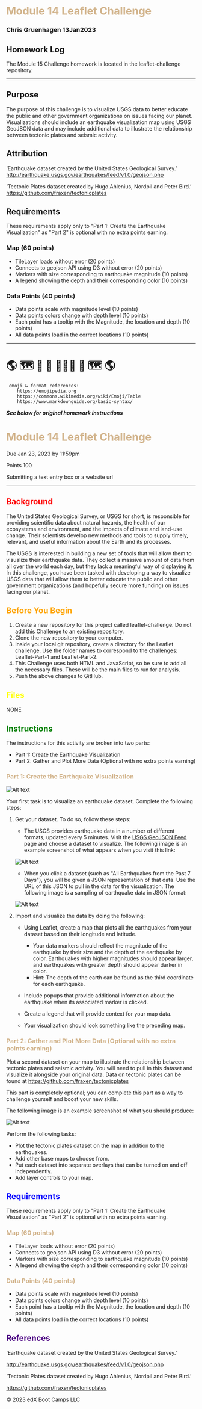 #  <span style="color:tan"> **Module 14 Leaflet Challenge**  </span>
### Chris Gruenhagen 13Jan2023
## **Homework Log**

The Module 15 Challenge homework is located in the leaflet-challenge repository.  


---
## **Purpose**

The purpose of this challenge is to visualize USGS data to better educate the public and other government organizations on issues facing our planet. Visualizations should include an earthquake visualization map using USGS GeoJSON data and may include additional data to illustrate the relationship between tectonic plates and seismic activity.


## **Attribution**

‘Earthquake dataset created by the United States Geological Survey.’
http://earthquake.usgs.gov/earthquakes/feed/v1.0/geojson.php

‘Tectonic Plates dataset created by Hugo Ahlenius, Nordpil and Peter Bird.’
https://github.com/fraxen/tectonicplates

## **Requirements**
These requirements apply only to "Part 1: Create the Earthquake Visualization" as "Part 2" is optional with no extra points earning.

### **Map (60 points)**
* TileLayer loads without error (20 points)
* Connects to geojson API using D3 without error (20 points)
* Markers with size corresponding to earthquake magnitude (10 points)
* A legend showing the depth and their corresponding color (10 points)

### **Data Points (40 points)**
* Data points scale with magnitude level (10 points)
* Data points colors change with depth level (10 points)
* Each point has a tooltip with the Magnitude, the location and depth (10 points)
* All data points load in the correct locations (10 points) 

---

# 🌎 🗺️ 📍 🔢 &#x1F469;&#x200d;&#x1F4bb;🔢 📍 🗺️ 🌎
     emoji & format references:
        https://emojipedia.org
        https://commons.wikimedia.org/wiki/Emoji/Table
        https://www.markdownguide.org/basic-syntax/

        
***See below for original homework instructions***
# <span style="color:tan"> Module 14 Leaflet Challenge </span>
Due Jan 23, 2023 by 11:59pm 

Points 100 

Submitting a text entry box or a website url
_________________________________________________________
## <span style="color:red"> **Background**  </span>

The United States Geological Survey, or USGS for short, is responsible for providing scientific data about natural hazards, the health of our ecosystems and environment, and the impacts of climate and land-use change. Their scientists develop new methods and tools to supply timely, relevant, and useful information about the Earth and its processes.

The USGS is interested in building a new set of tools that will allow them to visualize their earthquake data. They collect a massive amount of data from all over the world each day, but they lack a meaningful way of displaying it. In this challenge, you have been tasked with developing a way to visualize USGS data that will allow them to better educate the public and other government organizations (and hopefully secure more funding) on issues facing our planet.

##  <span style="color:orange"> **Before You Begin** </span>

1. Create a new repository for this project called leaflet-challenge. Do not add this Challenge to an existing repository.
2. Clone the new repository to your computer.
3. Inside your local git repository, create a directory for the Leaflet challenge. Use the folder names to correspond to the challenges: Leaflet-Part-1 and Leaflet-Part-2.
4. This Challenge uses both HTML and JavaScript, so be sure to add all the necessary files. These will be the main files to run for analysis.
5. Push the above changes to GitHub.

##  <span style="color:yellow"> **Files** </span>

NONE
<!-- 
Download the following files to help you get started:

<a href = "https://static.bc-edx.com/data/dl-1-1/m14/lms/starter/Starter_Code_v1.zip " target = "_blank"> Module 14 Challenge files </a> -->


##  <span style="color:green">  **Instructions** </span>
The instructions for this activity are broken into two parts:
* Part 1: Create the Earthquake Visualization
* Part 2: Gather and Plot More Data (Optional with no extra points earning)

###  <span style="color:tan">  **Part 1: Create the Earthquake Visualization** </span>

![Alt text](https://static.bc-edx.com/data/dl-1-1/m15/lms/img/2-BasicMap.jpg "Earthquake Map")

Your first task is to visualize an earthquake dataset. Complete the following steps:
1. Get your dataset. To do so, follow these steps:
    * The USGS provides earthquake data in a number of different formats, updated every 5 minutes. Visit the  <a href = "http://earthquake.usgs.gov/earthquakes/feed/v1.0/geojson.php" target = "_blank"> USGS GeoJSON Feed </a> page and choose a dataset to visualize. The following image is an example screenshot of what appears when you visit this link:
    
    ![Alt text](https://static.bc-edx.com/data/dl-1-1/m15/lms/img/3-Data.jpg "USGS GeoJSON Feed main page")

    * When you click a dataset (such as "All Earthquakes from the Past 7 Days"), you will be given a JSON representation of that data. Use the URL of this JSON to pull in the data for the visualization. The following image is a sampling of earthquake data in JSON format:

     ![Alt text](https://static.bc-edx.com/data/dl-1-1/m15/lms/img/4-JSON.jpg "USGS GeoJSON data")
     
2. Import and visualize the data by doing the following:
    * Using Leaflet, create a map that plots all the earthquakes from your dataset based on their longitude and latitude.
        * Your data markers should reflect the magnitude of the earthquake by their size and the depth of the earthquake by color. Earthquakes with higher magnitudes should appear larger, and earthquakes with greater depth should appear darker in color.
        * Hint: The depth of the earth can be found as the third coordinate for each earthquake.

    * Include popups that provide additional information about the earthquake when its associated marker is clicked.
    * Create a legend that will provide context for your map data.
    * Your visualization should look something like the preceding map.

###  <span style="color:tan">  **Part 2: Gather and Plot More Data (Optional with no extra points earning)** </span>
Plot a second dataset on your map to illustrate the relationship between tectonic plates and seismic activity. You will need to pull in this dataset and visualize it alongside your original data. Data on tectonic plates can be found at <a href = "https://github.com/fraxen/tectonicplates" target = "_blank"> https://github.com/fraxen/tectonicplates </a> 

This part is completely optional; you can complete this part as a way to challenge yourself and boost your new skills.

The following image is an example screenshot of what you should produce:

![Alt text](https://static.bc-edx.com/data/dl-1-1/m15/lms/img/5-Advanced.jpg "Earthquake and Tectonic plate map")


Perform the following tasks:
* Plot the tectonic plates dataset on the map in addition to the earthquakes.
* Add other base maps to choose from.
* Put each dataset into separate overlays that can be turned on and off independently.
* Add layer controls to your map.

##  <span style="color:blue"> **Requirements** </span>
These requirements apply only to "Part 1: Create the Earthquake Visualization" as "Part 2" is optional with no extra points earning.

### <span style="color:tan">**Map (60 points)**</span>
* TileLayer loads without error (20 points)
* Connects to geojson API using D3 without error (20 points)
* Markers with size corresponding to earthquake magnitude (10 points)
* A legend showing the depth and their corresponding color (10 points)

### <span style="color:tan">**Data Points (40 points)**</span>
* Data points scale with magnitude level (10 points)
* Data points colors change with depth level (10 points)
* Each point has a tooltip with the Magnitude, the location and depth (10 points)
* All data points load in the correct locations (10 points) 

## <span style="color:indigo"> **References**  </span>
‘Earthquake dataset created by the United States Geological Survey.’

http://earthquake.usgs.gov/earthquakes/feed/v1.0/geojson.php

‘Tectonic Plates dataset created by Hugo Ahlenius, Nordpil and Peter Bird.’

https://github.com/fraxen/tectonicplates

© 2023 edX Boot Camps LLC

<!-- Links to New Things I've learned:
https://stackoverflow.com/questions/13239368/how-to-close-git-commit-editor -->